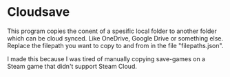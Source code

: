 # Cloudsave

This program copies the conent of a spesific local folder to another folder which can be cloud synced. Like OneDrive, Google Drive or something else.
Replace the filepath you want to copy to and from in the file "filepaths.json".

I made this because I was tired of manually copying save-games on a Steam game that didn't support Steam Cloud.
